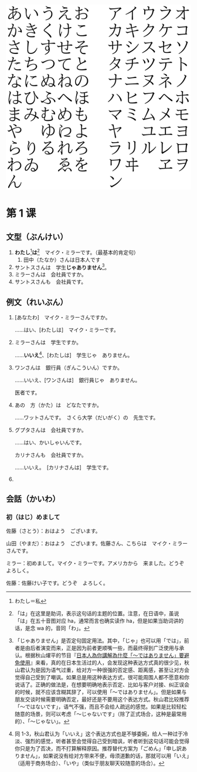<img src="./assets/Hiragana-Katakana-Gojuuon.png" alt="Hiragana-Katakana-Gojuuon" style="zoom: 50%;" />

 





# 第 1 课



## 文型（ぶんけい）

1. **わたし**[^1-1]**は**[^1-2]　マイク・ミラーです。（最基本的肯定句）
    1. 田中（たなか）さんは日本人です
2. サントスさんは　学生**じゃありません**[^1-3]。
3. ミラーさんは　会社員ですか。
4. サントスさんも　会社員です。



## 例文（れいぶん）

1. [あなたわ]　マイク・ミラーさんですか。

    ......はい、[わたしは]　マイク・ミラーです。

2. ミラーさんは　学生ですか。

    ……**いいえ**[^1-4]、[わたしは]　学生じゃ　ありません。

3. ワンさんは　銀行員（ぎんこういん）ですか。

    ......いいえ、[ワンさんは]　銀行員じゃ　ありません。

    医者です。

4. あの　方（かた）は　どなたですか。

    ......ワットさんです。　さくら大学（だいがく）の　先生です。

5. グプタさんは　会社員ですか。

    ......はい、かいしゃいんです。

    カリナさんも　会社員ですか。

    ......いいえ。　[カリナさんは]　学生です。

6. 



## 会話（かいわ）

### 初（はじ）めまして

佐藤（さとう）：おはよう　ございます。

山田（やまだ）：おはよう　ございます。佐藤さん、こちらは　マイク・ミラーさんです。

ミラー：初めまして。マイク・ミラーです。アメリカから　来ました。どうぞ　よろしく。

佐藤：佐藤けい子です。どうぞ　よろしく。













> [^1-1]:わたし＝私
> [^1-2]:「は」在这里是助词，表示这句话的主题的位置。注意，在日语中，虽说「は」在五十音图对应 ha，通常而言也确实读作 ha，但是如果当助词讲的话，是念 wa 的，音同「わ」。
>
> [^1-3]:「じゃありません」是否定句固定用法。其中，「じゃ」也可以用「では」，前者是由后者演变而来，正是因为前者更顺嘴一些，而最终得到广泛使用与承认。根据秋山燿平的节目『[日本人為你講解為什麼「〜ではありません」要避免使用](https://www.youtube.com/watch?v=6zGmMZaW_00)』来看，真的在日本生活过的人，会发现这种表达方式真的很少见，秋山君认为是因为语气过重，给对方一种很强的否定感、距离感，甚至让对方会觉得自己受到了嘲讽。如果总是用这种表达方式，很可能周围人都不愿意和你说话了。正确的做法是，在想要明确地表示否定、比如与客户对接、纠正误会的时候，就不应该含糊其辞了，可以使用「〜ではありません」。但是如果与朋友交谈时候需要明确否定，最好还是不要用这个表达方式。秋山君比较推荐「〜ではないです」，语气不强，而且不会给人疏远的感觉。如果是比较轻松随意的场景，则可以考虑「〜じゃないです」（除了正式场合，这种是最常用的）、「〜じゃない」。
>
> [^1-4]:同 1-3，秋山君认为「いいえ」这个表达方式也是不够委婉，给人一种过于冷淡、强烈的感觉，听者甚至会觉得自己受到暗讽，听者听到这句话可能会觉得你只是为了否决，而不打算解释原因。推荐替代方案为「ごめん」「申し訳ありません」，如果说没有给对方带来不便，毋须道歉的话，那就可以用「いえ」（适用于商务场合）、「いや」（类似于朋友聊天较随意的场合）。
>
> 
>
> 
